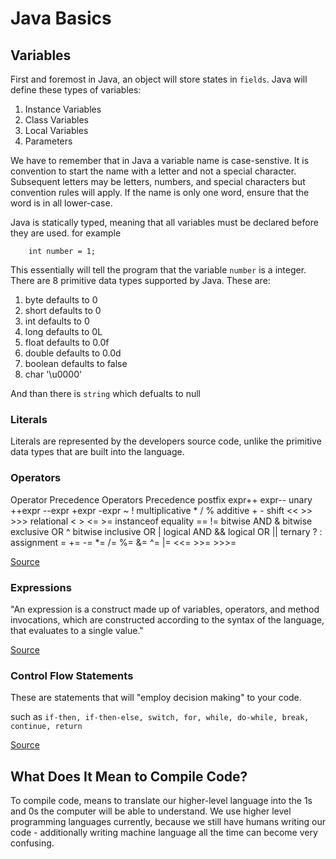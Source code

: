 # Java Basics

## Variables

First and foremost in Java, an object will store states in `fields`. 
Java will define these types of variables: 

1. Instance Variables 
2. Class Variables 
3. Local Variables 
4. Parameters 

We have to remember that in Java a variable name is case-senstive. It is convention to start the name with a letter and not a special character. Subsequent letters may be letters, numbers, and special characters but convention rules will apply. If the name is only one word, ensure that the word is in all lower-case. 

Java is statically typed, meaning that all variables must be declared before they are used. for example 
      
        int number = 1; 
        
This essentially will tell the program that the variable `number` is a integer. 
There are 8 primitive data types supported by Java. These are: 

1. byte  defaults to 0
2. short defaults to 0
3. int  defaults to 0 
4. long defaults to 0L 
5. float defaults to 0.0f
6. double defaults to 0.0d
7. boolean defaults to false
8. char '\u0000'

And than there is `string` which defualts to null

### Literals 
Literals are represented by the developers source code, unlike the primitive data types that are built into the language. 

### Operators 

Operator Precedence
Operators	Precedence
postfix	expr++ expr--
unary	++expr --expr +expr -expr ~ !
multiplicative	* / %
additive	+ -
shift	<< >> >>>
relational	< > <= >= instanceof
equality	== !=
bitwise AND	&
bitwise exclusive OR	^
bitwise inclusive OR	|
logical AND	&&
logical OR	||
ternary	? :
assignment	= += -= *= /= %= &= ^= |= <<= >>= >>>=

[Source](https://docs.oracle.com/javase/tutorial/java/nutsandbolts/operators.html)

### Expressions

"An expression is a construct made up of variables, operators, and method invocations, which are constructed according to the syntax of the language, that evaluates to a single value." 

[Source](https://docs.oracle.com/javase/tutorial/java/nutsandbolts/expressions.html)


### Control Flow Statements 

These are statements that will "employ decision making" to your code. 

such as `if-then, if-then-else, switch, for, while, do-while, break, continue, return`

[Source](https://docs.oracle.com/javase/tutorial/java/nutsandbolts/flow.html) 

## What Does It Mean to Compile Code? 

To compile code, means to translate our higher-level language into the 1s and 0s the computer will be able to understand. We use higher level programming languages currently, because we still have humans writing our code - additionally writing machine language all the time can become very confusing. 



